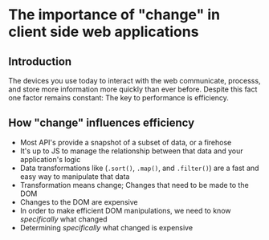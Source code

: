 # The importance of "change" in client side web applications

## Introduction

The devices you use today to interact with the web communicate, processs, and 
store more information more quickly than ever before. Despite this fact 
one factor remains constant: The key to performance is efficiency. 

## How "change" influences efficiency

- Most API's provide a snapshot of a subset of data, or a firehose
- It's up to JS to manage the relationship between that data and your 
  application's logic
- Data transformations like (`.sort()`, `.map()`, and `.filter()`) are 
  a fast and easy way to manipulate that data
- Transformation means change; Changes that need to be made to the DOM
- Changes to the DOM are expensive
- In order to make efficient DOM manipulations, we need to know *specifically*
  what changed
- Determining *specifically* what changed is expensive

